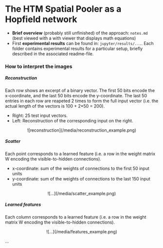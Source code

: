 

# The HTM Spatial Pooler as a Hopfield network


 - **Brief overview** (probably still unfinished) of the approach: `notes.md` (best viewed with a with viewer that displays math equations)
 - First **experimental results** can be found in: `jupyter/results/...`. Each folder contains experimental results for a particular setup, briefly described in the associated readme-file.

### How to interpret the images

##### Reconstruction

Each row shows an excerpt of a binary vector. The first 50 bits encode the x-coordinate, and the last 50 bits encode the y-coordinate.
The last 50 entries in each row are reapeted 2 times to form the full input vector (i.e. the actual length of the vectors is 100 + 2*50 = 200).

 - Right: 25 test input vectors.
 - Left: Reconstruction of the corresponding input on the right.
<center>![reconstruction](/media/reconstruction_example.png)</center>

##### Scatter

Each point corresponds to a learned feature (i.e. a row in the weight matrix W encoding the visible-to-hidden connections).

- x-coordinate: sum of the weights of connections to the first 50 input units
- y-coordinate: sum of the weights of connections to the last 150 input units

<center>![...](/media/scatter_example.png)</center>

##### Learned features

Each column corresponds to a learned feature (i.e. a row in the weight matrix W encoding the visible-to-hidden connections).

<center>![...](/media/features_example.png)</center>


...

